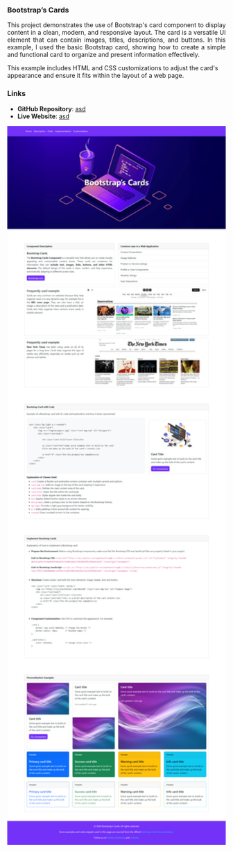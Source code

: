 &nbsp;

### Bootstrap’s Cards

<p align="justify">
This project demonstrates the use of Bootstrap's card component to display content in a clean, modern, and responsive layout. The card is a versatile UI element that can contain images, titles, descriptions, and buttons. In this example, I used the basic Bootstrap card, showing how to create a simple and functional card to organize and present information effectively.

This example includes HTML and CSS customizations to adjust the card's appearance and ensure it fits within the layout of a web page.
</p>

### Links
- **GitHub Repository**: [asd](asd)
- **Live Website**: [asd](asd)

<p align="center"><a><img src="img/screencapture.png" alt="Screencapture" width="2000px"></a></p>
